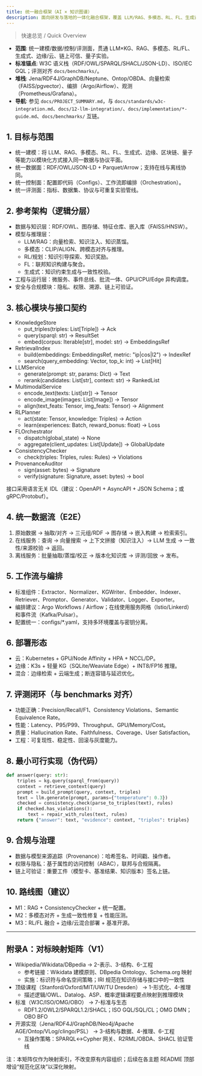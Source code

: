 ```yaml
---
title: 统一融合框架（AI × 知识图谱）
description: 面向研发与落地的一体化融合框架，覆盖 LLM/RAG、多模态、RL、FL、生成式、边缘/云、区块链、量子等模块的接口契约、数据流、部署形态与评测闭环。
---
```


> 快速总览 / Quick Overview

- **范围**: 统一建模/数据/控制/评测面，贯通 LLM×KG、RAG、多模态、RL/FL、生成式、边缘/云、链上可信、量子实验。
- **标准锚点**: W3C 语义栈（RDF/OWL/SPARQL/SHACL/JSON-LD）、ISO/IEC GQL；评测对齐 `docs/benchmarks/`。
- **堆栈**: Jena/RDF4J/GraphDB/Neptune、Ontop/OBDA、向量检索（FAISS/pgvector）、编排（Argo/Airflow）、观测（Prometheus/Grafana）。
- **导航**: 参见 `docs/PROJECT_SUMMARY.md`，与 `docs/standards/w3c-integration.md`、`docs/12-llm-integration/`、`docs/implementation/*-guide.md`、`docs/benchmarks/` 互链。

## 1. 目标与范围

- 统一建模：将 LLM、RAG、多模态、RL、FL、生成式、边缘、区块链、量子等能力以模块化方式接入同一数据与协议平面。
- 统一数据面：RDF/OWL/JSON-LD + Parquet/Arrow；支持在线与离线协同。
- 统一控制面：配置即代码（Configs）、工作流即编排（Orchestration）。
- 统一评测面：指标、数据集、协议与可重复实验管线。

## 2. 参考架构（逻辑分层）

- 数据与知识层：RDF/OWL、图存储、特征仓库、嵌入库（FAISS/HNSW）。
- 模型与推理层：
  - LLM/RAG：向量检索、知识注入、知识蒸馏。
  - 多模态：CLIP/ALIGN、跨模态对齐与推理。
  - RL/规划：知识引导探索、知识奖励。
  - FL：联邦知识构建与聚合。
  - 生成式：知识约束生成与一致性校验。
- 工程与运行层：微服务、事件总线、批流一体、GPU/CPU/Edge 异构调度。
- 安全与合规模块：隐私、权限、溯源、链上可验证。

## 3. 核心模块与接口契约

- KnowledgeStore
  - put_triples(triples: List[Triple]) -> Ack
  - query(sparql: str) -> ResultSet
  - embed(corpus: Iterable[str], model: str) -> EmbeddingsRef
- RetrievalIndex
  - build(embeddings: EmbeddingsRef, metric: "ip|cos|l2") -> IndexRef
  - search(query_embedding: Vector, top_k: int) -> List[Hit]
- LLMService
  - generate(prompt: str, params: Dict) -> Text
  - rerank(candidates: List[str], context: str) -> RankedList
- MultimodalService
  - encode_text(texts: List[str]) -> Tensor
  - encode_image(images: List[Image]) -> Tensor
  - align(text_feats: Tensor, img_feats: Tensor) -> Alignment
- RLPlanner
  - act(state: Tensor, knowledge: Triples) -> Action
  - learn(experiences: Batch, reward_bonus: float) -> Loss
- FLOrchestrator
  - dispatch(global_state) -> None
  - aggregate(client_updates: List[Update]) -> GlobalUpdate
- ConsistencyChecker
  - check(triples: Triples, rules: Rules) -> Violations
- ProvenanceAuditor
  - sign(asset: bytes) -> Signature
  - verify(signature: Signature, asset: bytes) -> bool

接口采用语言无关 IDL（建议：OpenAPI + AsyncAPI + JSON Schema；或 gRPC/Protobuf）。

## 4. 统一数据流（E2E）

1) 原始数据 → 抽取/对齐 → 三元组/RDF → 图存储 → 嵌入构建 → 检索索引。
2) 在线服务：查询 → 向量搜索 → 上下文拼接（知识注入）→ LLM 生成 → 一致性/来源校验 → 返回。
3) 离线服务：批量抽取/蒸馏/校正 → 版本化知识库 → 评测/回放 → 发布。

## 5. 工作流与编排

- 标准组件：Extractor、Normalizer、KGWriter、Embedder、Indexer、Retriever、Promptor、Generator、Validator、Logger、Exporter。
- 编排建议：Argo Workflows / Airflow；在线使用服务网格（Istio/Linkerd）和事件流（Kafka/Pulsar）。
- 配置统一：configs/*.yaml，支持多环境覆盖与密钥分离。

## 6. 部署形态

- 云：Kubernetes + GPU/Node Affinity + HPA + NCCL/DP。
- 边缘：K3s + 轻量 KG（SQLite/Weaviate Edge）+ INT8/FP16 推理。
- 混合：边缘检索 + 云端生成；断连容错与延迟优化。

## 7. 评测闭环（与 benchmarks 对齐）

- 功能正确：Precision/Recall/F1、Consistency Violations、Semantic Equivalence Rate。
- 性能：Latency、P95/P99、Throughput、GPU/Memory/Cost。
- 质量：Hallucination Rate、Faithfulness、Coverage、User Satisfaction。
- 工程：可复现性、稳定性、回滚与灰度能力。

## 8. 最小可行实现（伪代码）

```python
def answer(query: str):
    triples = kg.query(sparql_from(query))
    context = retrieve_context(query)
    prompt = build_prompt(query, context, triples)
    text = llm.generate(prompt, params={"temperature": 0.3})
    checked = consistency.check(parse_to_triples(text), rules)
    if checked.has_violations():
        text = repair_with_rules(text, rules)
    return {"answer": text, "evidence": context, "triples": triples}
```

## 9. 合规与治理

- 数据与模型来源追踪（Provenance）：哈希签名、时间戳、操作者。
- 权限与隐私：基于属性的访问控制（ABAC），联邦与合规隔离。
- 链上可验证：重要工件（模型卡、基准结果、知识版本）签名上链。

## 10. 路线图（建议）

- M1：RAG + ConsistencyChecker + 统一配置。
- M2：多模态对齐 + 生成一致性修复 + 性能压测。
- M3：RL/FL 融合 + 边缘/云混合部署 + 基准开源。

---

## 附录A：对标映射矩阵（V1）

- Wikipedia/Wikidata/DBpedia → 2-表示、3-结构、6-工程
  - 参考链接：Wikidata 建模原则、DBpedia Ontology、Schema.org 映射
  - 实施：标识符与命名空间策略；IRI 规范在知识存储与接口中的一致性
- 顶级课程（Stanford/Oxford/MIT/UW/TU Dresden） → 1-形式化、4-推理
  - 描述逻辑/OWL、Datalog、ASP、概率逻辑课程要点映射到推理模块
- 标准（W3C/ISO/OMG/OBO） → 7-标准与生态
  - RDF1.2/OWL2/SPARQL1.2/SHACL；ISO GQL/SQL/CL；OMG DMN；OBO BFO
- 开源实现（Jena/RDF4J/GraphDB/Neo4j/Apache AGE/Ontop/VLog/clingo/PSL） → 3-结构与数据、4-推理、6-工程
  - 互操作策略：SPARQL↔Cypher 网关、R2RML/OBDA、SHACL 验证管线

注：本矩阵仅作为映射索引，不改变原有内容组织；后续在各主题 README 顶部增设“规范化区块”以深化映射。
